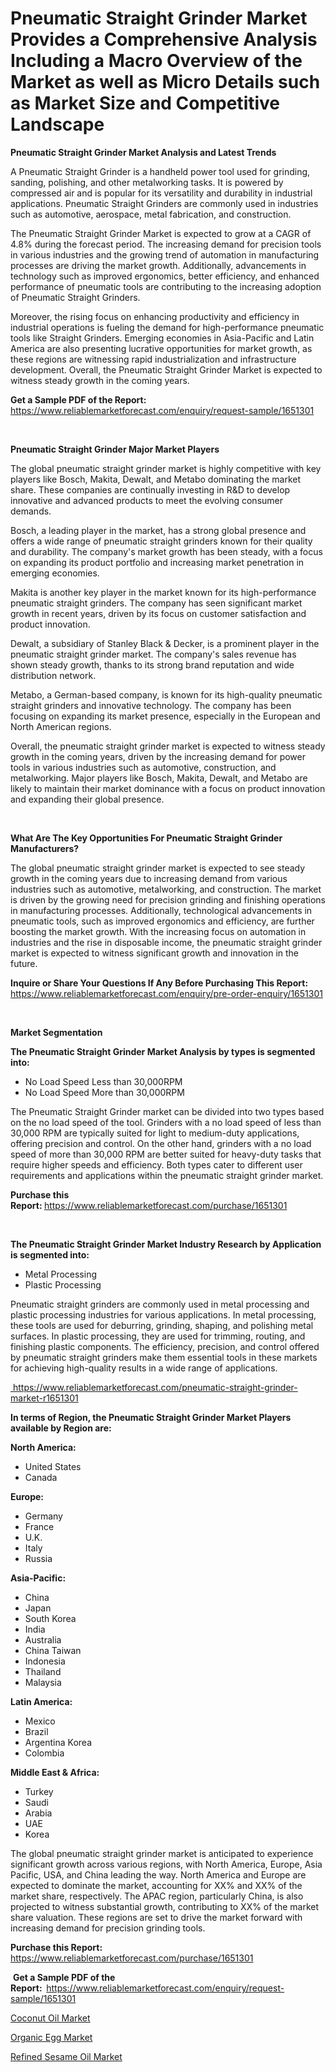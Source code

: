 <p><h1>Pneumatic Straight Grinder Market Provides a Comprehensive Analysis Including a Macro Overview of the Market as well as Micro Details such as Market Size and Competitive Landscape</h1></p><p><strong>Pneumatic Straight Grinder Market Analysis and Latest Trends</strong></p>
<p><p>A Pneumatic Straight Grinder is a handheld power tool used for grinding, sanding, polishing, and other metalworking tasks. It is powered by compressed air and is popular for its versatility and durability in industrial applications. Pneumatic Straight Grinders are commonly used in industries such as automotive, aerospace, metal fabrication, and construction.</p><p>The Pneumatic Straight Grinder Market is expected to grow at a CAGR of 4.8% during the forecast period. The increasing demand for precision tools in various industries and the growing trend of automation in manufacturing processes are driving the market growth. Additionally, advancements in technology such as improved ergonomics, better efficiency, and enhanced performance of pneumatic tools are contributing to the increasing adoption of Pneumatic Straight Grinders.</p><p>Moreover, the rising focus on enhancing productivity and efficiency in industrial operations is fueling the demand for high-performance pneumatic tools like Straight Grinders. Emerging economies in Asia-Pacific and Latin America are also presenting lucrative opportunities for market growth, as these regions are witnessing rapid industrialization and infrastructure development. Overall, the Pneumatic Straight Grinder Market is expected to witness steady growth in the coming years.</p></p>
<p><strong>Get a Sample PDF of the Report:&nbsp;</strong> <a href="https://www.reliablemarketforecast.com/enquiry/request-sample/1651301">https://www.reliablemarketforecast.com/enquiry/request-sample/1651301</a></p>
<p>&nbsp;</p>
<p><strong>Pneumatic Straight Grinder Major Market Players</strong></p>
<p><p>The global pneumatic straight grinder market is highly competitive with key players like Bosch, Makita, Dewalt, and Metabo dominating the market share. These companies are continually investing in R&D to develop innovative and advanced products to meet the evolving consumer demands.</p><p>Bosch, a leading player in the market, has a strong global presence and offers a wide range of pneumatic straight grinders known for their quality and durability. The company's market growth has been steady, with a focus on expanding its product portfolio and increasing market penetration in emerging economies.</p><p>Makita is another key player in the market known for its high-performance pneumatic straight grinders. The company has seen significant market growth in recent years, driven by its focus on customer satisfaction and product innovation.</p><p>Dewalt, a subsidiary of Stanley Black & Decker, is a prominent player in the pneumatic straight grinder market. The company's sales revenue has shown steady growth, thanks to its strong brand reputation and wide distribution network.</p><p>Metabo, a German-based company, is known for its high-quality pneumatic straight grinders and innovative technology. The company has been focusing on expanding its market presence, especially in the European and North American regions.</p><p>Overall, the pneumatic straight grinder market is expected to witness steady growth in the coming years, driven by the increasing demand for power tools in various industries such as automotive, construction, and metalworking. Major players like Bosch, Makita, Dewalt, and Metabo are likely to maintain their market dominance with a focus on product innovation and expanding their global presence.</p></p>
<p>&nbsp;</p>
<p><strong>What Are The Key Opportunities For Pneumatic Straight Grinder Manufacturers?</strong></p>
<p><p>The global pneumatic straight grinder market is expected to see steady growth in the coming years due to increasing demand from various industries such as automotive, metalworking, and construction. The market is driven by the growing need for precision grinding and finishing operations in manufacturing processes. Additionally, technological advancements in pneumatic tools, such as improved ergonomics and efficiency, are further boosting the market growth. With the increasing focus on automation in industries and the rise in disposable income, the pneumatic straight grinder market is expected to witness significant growth and innovation in the future.</p></p>
<p><strong>Inquire or Share Your Questions If Any Before Purchasing This Report:</strong> <a href="https://www.reliablemarketforecast.com/enquiry/pre-order-enquiry/1651301">https://www.reliablemarketforecast.com/enquiry/pre-order-enquiry/1651301</a></p>
<p>&nbsp;</p>
<p><strong>Market Segmentation</strong></p>
<p><strong>The Pneumatic Straight Grinder Market Analysis by types is segmented into:</strong></p>
<p><ul><li>No Load Speed Less than 30,000RPM</li><li>No Load Speed More than 30,000RPM</li></ul></p>
<p><p>The Pneumatic Straight Grinder market can be divided into two types based on the no load speed of the tool. Grinders with a no load speed of less than 30,000 RPM are typically suited for light to medium-duty applications, offering precision and control. On the other hand, grinders with a no load speed of more than 30,000 RPM are better suited for heavy-duty tasks that require higher speeds and efficiency. Both types cater to different user requirements and applications within the pneumatic straight grinder market.</p></p>
<p><strong>Purchase this Report:&nbsp;</strong><a href="https://www.reliablemarketforecast.com/purchase/1651301">https://www.reliablemarketforecast.com/purchase/1651301</a></p>
<p>&nbsp;</p>
<p><strong>The Pneumatic Straight Grinder Market Industry Research by Application is segmented into:</strong></p>
<p><ul><li>Metal Processing</li><li>Plastic Processing</li></ul></p>
<p><p>Pneumatic straight grinders are commonly used in metal processing and plastic processing industries for various applications. In metal processing, these tools are used for deburring, grinding, shaping, and polishing metal surfaces. In plastic processing, they are used for trimming, routing, and finishing plastic components. The efficiency, precision, and control offered by pneumatic straight grinders make them essential tools in these markets for achieving high-quality results in a wide range of applications.</p></p>
<p><a href="https://www.reliablemarketforecast.com/pneumatic-straight-grinder-market-r1651301">&nbsp;https://www.reliablemarketforecast.com/pneumatic-straight-grinder-market-r1651301</a></p>
<p><strong>In terms of Region, the Pneumatic Straight Grinder Market Players available by Region are:</strong></p>
<p>
    <p> <strong> North America: </strong>
        <ul>
            <li>United States</li>
            <li>Canada</li>
        </ul>
        </p> 
    <p> <strong> Europe: </strong>
        <ul>
            <li>Germany</li>
            <li>France</li>
            <li>U.K.</li>
            <li>Italy</li>
            <li>Russia</li>
        </ul>
        </p> 
    <p> <strong> Asia-Pacific: </strong>
        <ul>
            <li>China</li>
            <li>Japan</li>
            <li>South Korea</li>
            <li>India</li>
            <li>Australia</li>
            <li>China Taiwan</li>
            <li>Indonesia</li>
            <li>Thailand</li>
            <li>Malaysia</li>
        </ul>
        </p> 
    <p> <strong> Latin America: </strong>
        <ul>
            <li>Mexico</li>
            <li>Brazil</li>
            <li>Argentina Korea</li>
            <li>Colombia</li>
        </ul>
        </p> 
    <p> <strong> Middle East & Africa: </strong>
        <ul>
            <li>Turkey</li>
            <li>Saudi</li>
            <li>Arabia</li>
            <li>UAE</li>
            <li>Korea</li>
        </ul>
    </p>
    </p>
<p><p>The global pneumatic straight grinder market is anticipated to experience significant growth across various regions, with North America, Europe, Asia Pacific, USA, and China leading the way. North America and Europe are expected to dominate the market, accounting for XX% and XX% of the market share, respectively. The APAC region, particularly China, is also projected to witness substantial growth, contributing to XX% of the market share valuation. These regions are set to drive the market forward with increasing demand for precision grinding tools.</p></p>
<p><strong>Purchase this Report: </strong><a href="https://www.reliablemarketforecast.com/purchase/1651301">https://www.reliablemarketforecast.com/purchase/1651301</a></p>
<p>&nbsp;<strong>Get a Sample PDF of the Report:&nbsp;&nbsp;</strong><a href="https://www.reliablemarketforecast.com/enquiry/request-sample/1651301">https://www.reliablemarketforecast.com/enquiry/request-sample/1651301</a></p>
<p><strong></strong></p>
<p><p><a href="https://medium.com/@lottierunte68/coconut-oil-market-size-growth-trends-statistics-forecasts-2024-2031-eaa91f713dab">Coconut Oil Market</a></p><p><a href="https://medium.com/@amandaexton567/evaluating-global-organic-egg-market-trends-and-growth-opportunities-by-region-type-small-7b6665f62aff">Organic Egg Market</a></p><p><a href="https://medium.com/@diegomoen/refined-sesame-oil-market-overview-global-market-trends-and-future-prospects-from-2024-to-2031-e44feb61028e">Refined Sesame Oil Market</a></p></p>